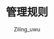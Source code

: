 ---
title: 管理规则
icon: book
author: Ziling_uwu
copyright: Copyright © 2023 Iridescent
footer: Powered by Vuepress with vuepress-theme-hope
category:
  - 管理文档
tag:
  - 规则
---
